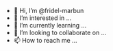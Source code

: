 - 👋 Hi, I’m @fridel-marbun
- 👀 I’m interested in ...
- 🌱 I’m currently learning ...
- 💞️ I’m looking to collaborate on ...
- 📫 How to reach me ...

<!---
fridel-marbun/fridel-marbun is a ✨ special ✨ repository because its `README.md` (this file) appears on your GitHub profile.
You can click the Preview link to take a look at your changes.
--->
